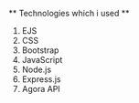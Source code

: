 ** Technologies which i used **
1. EJS
2. CSS
3. Bootstrap
4. JavaScript
5. Node.js
6. Express.js
7. Agora API
